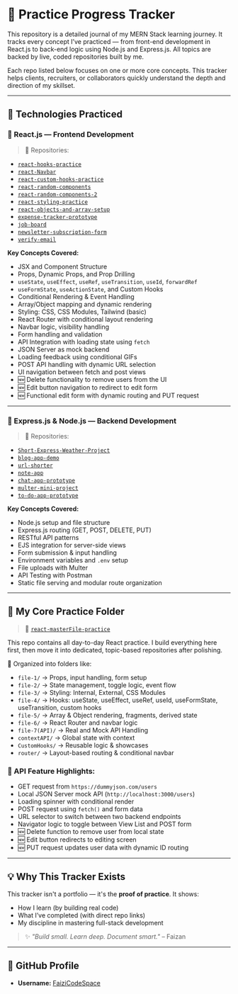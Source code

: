 # 📘 Practice Progress Tracker

This repository is a detailed journal of my MERN Stack learning journey. It tracks every concept I’ve practiced — from front-end development in React.js to back-end logic using Node.js and Express.js. All topics are backed by live, coded repositories built by me.

Each repo listed below focuses on one or more core concepts. This tracker helps clients, recruiters, or collaborators quickly understand the depth and direction of my skillset.

---

## 🚀 Technologies Practiced

### 🔷 React.js — Frontend Development

> 📂 Repositories:
- [`react-hooks-practice`](https://github.com/FaiziCodeSpace/react-hooks-practice)
- [`react-Navbar`](https://github.com/FaiziCodeSpace/react-Navbar)
- [`react-custom-hooks-practice`](https://github.com/FaiziCodeSpace/react-custom-hooks-practice)
- [`react-random-components`](https://github.com/FaiziCodeSpace/react-random-components)
- [`react-random-components-2`](https://github.com/FaiziCodeSpace/react-random-components-2)
- [`react-styling-practice`](https://github.com/FaiziCodeSpace/react-styling-practice)
- [`react-objects-and-array-setup`](https://github.com/FaiziCodeSpace/react-objects-and-array-setup)
- [`expense-tracker-prototype`](https://github.com/FaiziCodeSpace/expense-tracker-prototype)
- [`job-board`](https://github.com/FaiziCodeSpace/job-board)
- [`newsletter-subscription-form`](https://github.com/FaiziCodeSpace/newsletter-subscription-form)
- [`verify-email`](https://github.com/FaiziCodeSpace/verify-email)

**Key Concepts Covered:**
- JSX and Component Structure
- Props, Dynamic Props, and Prop Drilling
- `useState`, `useEffect`, `useRef`, `useTransition`, `useId`, `forwardRef`
- `useFormState`, `useActionState`, and Custom Hooks
- Conditional Rendering & Event Handling
- Array/Object mapping and dynamic rendering
- Styling: CSS, CSS Modules, Tailwind (basic)
- React Router with conditional layout rendering
- Navbar logic, visibility handling
- Form handling and validation
- API Integration with loading state using `fetch`
- JSON Server as mock backend
- Loading feedback using conditional GIFs
- POST API handling with dynamic URL selection
- UI navigation between fetch and post views
- 🆕 Delete functionality to remove users from the UI
- 🆕 Edit button navigation to redirect to edit form
- 🆕 Functional edit form with dynamic routing and PUT request

---

### 🔶 Express.js & Node.js — Backend Development

> 📂 Repositories:
- [`Short-Express-Weather-Project`](https://github.com/FaiziCodeSpace/Short-Express-Weather-Project)
- [`blog-app-demo`](https://github.com/FaiziCodeSpace/blog-app-demo)
- [`url-shorter`](https://github.com/FaiziCodeSpace/url-shorter)
- [`note-app`](https://github.com/FaiziCodeSpace/note-app)
- [`chat-app-prototype`](https://github.com/FaiziCodeSpace/chat-app-prototype)
- [`multer-mini-project`](https://github.com/FaiziCodeSpace/multer-mini-project)
- [`to-do-app-prototype`](https://github.com/FaiziCodeSpace/to-do-app-prototype)

**Key Concepts Covered:**
- Node.js setup and file structure
- Express.js routing (GET, POST, DELETE, PUT)
- RESTful API patterns
- EJS integration for server-side views
- Form submission & input handling
- Environment variables and `.env` setup
- File uploads with Multer
- API Testing with Postman
- Static file serving and modular route organization

---

## 📂 My Core Practice Folder

> 🔗 [`react-masterFile-practice`](https://github.com/FaiziCodeSpace/react-masterFile-practice)

This repo contains all day-to-day React practice. I build everything here first, then move it into dedicated, topic-based repositories after polishing.

📌 Organized into folders like:
- `file-1/` → Props, input handling, form setup  
- `file-2/` → State management, toggle logic, event flow  
- `file-3/` → Styling: Internal, External, CSS Modules  
- `file-4/` → Hooks: useState, useEffect, useRef, useId, useFormState, useTransition, custom hooks  
- `file-5/` → Array & Object rendering, fragments, derived state  
- `file-6/` → React Router and navbar logic  
- `file-7(API)/` → Real and Mock API Handling  
- `contextAPI/` → Global state with context  
- `CustomHooks/` → Reusable logic & showcases  
- `router/` → Layout-based routing & conditional navbar  

### 🔌 API Feature Highlights:
- GET request from `https://dummyjson.com/users`  
- Local JSON Server mock API (`http://localhost:3000/users`)  
- Loading spinner with conditional render  
- POST request using `fetch()` and form data  
- URL selector to switch between two backend endpoints  
- Navigator logic to toggle between View List and POST form  
- 🆕 Delete function to remove user from local state  
- 🆕 Edit button redirects to editing screen  
- 🆕 PUT request updates user data with dynamic ID routing  

---

## 💡 Why This Tracker Exists

This tracker isn't a portfolio — it's the **proof of practice**. It shows:  
- How I learn (by building real code)  
- What I’ve completed (with direct repo links)  
- My discipline in mastering full-stack development  

> ✨ *"Build small. Learn deep. Document smart."* – Faizan

---

## 🔗 GitHub Profile

- **Username:** [FaiziCodeSpace](https://github.com/FaiziCodeSpace)
